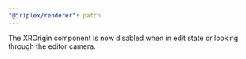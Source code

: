 ```yaml
---
"@triplex/renderer": patch
---
```


The XROrigin component is now disabled when in edit state or looking through the editor camera.
